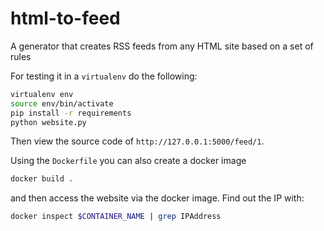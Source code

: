 # html-to-feed
A generator that creates RSS feeds from any HTML site based on a set of rules

For testing it in a `virtualenv` do the following:

```bash
virtualenv env
source env/bin/activate
pip install -r requirements
python website.py
```

Then view the source code of `http://127.0.0.1:5000/feed/1`.

Using the `Dockerfile` you can also create a docker image

```bash
docker build .
```

and then access the website via the docker image. Find out the IP with:

```bash
docker inspect $CONTAINER_NAME | grep IPAddress
```
